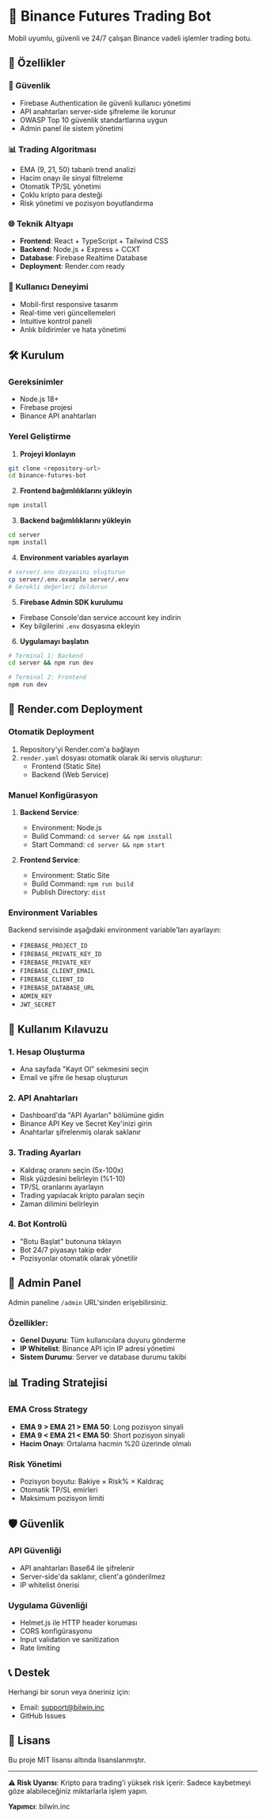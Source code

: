 # 🤖 Binance Futures Trading Bot

Mobil uyumlu, güvenli ve 24/7 çalışan Binance vadeli işlemler trading botu.

## 🚀 Özellikler

### 🔐 Güvenlik
- Firebase Authentication ile güvenli kullanıcı yönetimi
- API anahtarları server-side şifreleme ile korunur
- OWASP Top 10 güvenlik standartlarına uygun
- Admin panel ile sistem yönetimi

### 📊 Trading Algoritması
- EMA (9, 21, 50) tabanlı trend analizi
- Hacim onayı ile sinyal filtreleme
- Otomatik TP/SL yönetimi
- Çoklu kripto para desteği
- Risk yönetimi ve pozisyon boyutlandırma

### 🌐 Teknik Altyapı
- **Frontend**: React + TypeScript + Tailwind CSS
- **Backend**: Node.js + Express + CCXT
- **Database**: Firebase Realtime Database
- **Deployment**: Render.com ready

### 📱 Kullanıcı Deneyimi
- Mobil-first responsive tasarım
- Real-time veri güncellemeleri
- Intuitive kontrol paneli
- Anlık bildirimler ve hata yönetimi

## 🛠️ Kurulum

### Gereksinimler
- Node.js 18+
- Firebase projesi
- Binance API anahtarları

### Yerel Geliştirme

1. **Projeyi klonlayın**
```bash
git clone <repository-url>
cd binance-futures-bot
```

2. **Frontend bağımlılıklarını yükleyin**
```bash
npm install
```

3. **Backend bağımlılıklarını yükleyin**
```bash
cd server
npm install
```

4. **Environment variables ayarlayın**
```bash
# server/.env dosyasını oluşturun
cp server/.env.example server/.env
# Gerekli değerleri doldurun
```

5. **Firebase Admin SDK kurulumu**
- Firebase Console'dan service account key indirin
- Key bilgilerini `.env` dosyasına ekleyin

6. **Uygulamayı başlatın**
```bash
# Terminal 1: Backend
cd server && npm run dev

# Terminal 2: Frontend
npm run dev
```

## 🚀 Render.com Deployment

### Otomatik Deployment
1. Repository'yi Render.com'a bağlayın
2. `render.yaml` dosyası otomatik olarak iki servis oluşturur:
   - Frontend (Static Site)
   - Backend (Web Service)

### Manuel Konfigürasyon
1. **Backend Service**:
   - Environment: Node.js
   - Build Command: `cd server && npm install`
   - Start Command: `cd server && npm start`

2. **Frontend Service**:
   - Environment: Static Site
   - Build Command: `npm run build`
   - Publish Directory: `dist`

### Environment Variables
Backend servisinde aşağıdaki environment variable'ları ayarlayın:
- `FIREBASE_PROJECT_ID`
- `FIREBASE_PRIVATE_KEY_ID`
- `FIREBASE_PRIVATE_KEY`
- `FIREBASE_CLIENT_EMAIL`
- `FIREBASE_CLIENT_ID`
- `FIREBASE_DATABASE_URL`
- `ADMIN_KEY`
- `JWT_SECRET`

## 📖 Kullanım Kılavuzu

### 1. Hesap Oluşturma
- Ana sayfada "Kayıt Ol" sekmesini seçin
- Email ve şifre ile hesap oluşturun

### 2. API Anahtarları
- Dashboard'da "API Ayarları" bölümüne gidin
- Binance API Key ve Secret Key'inizi girin
- Anahtarlar şifrelenmiş olarak saklanır

### 3. Trading Ayarları
- Kaldıraç oranını seçin (5x-100x)
- Risk yüzdesini belirleyin (%1-10)
- TP/SL oranlarını ayarlayın
- Trading yapılacak kripto paraları seçin
- Zaman dilimini belirleyin

### 4. Bot Kontrolü
- "Botu Başlat" butonuna tıklayın
- Bot 24/7 piyasayı takip eder
- Pozisyonlar otomatik olarak yönetilir

## 🔧 Admin Panel

Admin paneline `/admin` URL'sinden erişebilirsiniz.

### Özellikler:
- **Genel Duyuru**: Tüm kullanıcılara duyuru gönderme
- **IP Whitelist**: Binance API için IP adresi yönetimi
- **Sistem Durumu**: Server ve database durumu takibi

## 📊 Trading Stratejisi

### EMA Cross Strategy
- **EMA 9 > EMA 21 > EMA 50**: Long pozisyon sinyali
- **EMA 9 < EMA 21 < EMA 50**: Short pozisyon sinyali
- **Hacim Onayı**: Ortalama hacmin %20 üzerinde olmalı

### Risk Yönetimi
- Pozisyon boyutu: Bakiye × Risk% × Kaldıraç
- Otomatik TP/SL emirleri
- Maksimum pozisyon limiti

## 🛡️ Güvenlik

### API Güvenliği
- API anahtarları Base64 ile şifrelenir
- Server-side'da saklanır, client'a gönderilmez
- IP whitelist önerisi

### Uygulama Güvenliği
- Helmet.js ile HTTP header koruması
- CORS konfigürasyonu
- Input validation ve sanitization
- Rate limiting

## 📞 Destek

Herhangi bir sorun veya öneriniz için:
- Email: support@bilwin.inc
- GitHub Issues

## 📄 Lisans

Bu proje MIT lisansı altında lisanslanmıştır.

---

**⚠️ Risk Uyarısı**: Kripto para trading'i yüksek risk içerir. Sadece kaybetmeyi göze alabileceğiniz miktarlarla işlem yapın.

**Yapımcı**: bilwin.inc